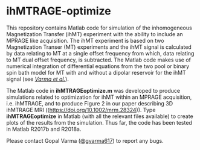 # ihMTRAGE-optimize

This repository contains Matlab code for simulation of the inhomogeneous Magnetization Transfer (ihMT) experiment with the ability to include an MPRAGE like acquisition. The ihMT experiment is based on two Magnetization Transer (MT) experiments and the ihMT signal is calculated by data relating to MT at a single offset frequency from which, data relating to MT dual offset frequency, is subtracted. The Matlab code makes use of numerical integration of differential equations from the two pool or binary spin bath model for MT with and without a dipolar reservoir for the ihMT signal (see [*Varma et al.*](https://doi.org/10.1016/j.jmr.2015.08.024)).

The Matlab code in **ihMTRAGEoptimize.m** was developed to produce simulations related to optimization for ihMT within an MPRAGE acquisition, i.e. ihMTRAGE, and to produce Figure 2 in our paper describing 3D ihMTRAGE MRI ((https://doi.org/10.1002/mrm.28324)). Type **ihMTRAGEoptimize** in Matlab (with all the relevant files available) to create plots of the results from the simulation. Thus far, the code has been tested in Matlab R2017b and R2018a.

Please contact Gopal Varma ([@gvarma617](https://twitter.com/gvarma617)) to report any bugs.
